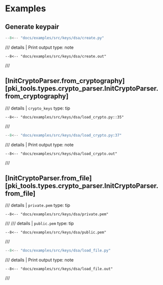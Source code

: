 # Examples

## Generate keypair

```python
--8<-- "docs/examples/src/keys/dsa/create.py"
```

/// details | Print output
    type: note
``` 
--8<-- "docs/examples/src/keys/dsa/create.out"
```
///

## [InitCryptoParser.from_cryptography][pki_tools.types.crypto_parser.InitCryptoParser.from_cryptography]

/// details | `crypto_keys`
    type: tip
```
--8<-- "docs/examples/src/keys/dsa/load_crypto.py::35"
```
///

```python
--8<-- "docs/examples/src/keys/dsa/load_crypto.py:37"
```

/// details | Print output
    type: note
``` 
--8<-- "docs/examples/src/keys/dsa/load_crypto.out"
```
///

## [InitCryptoParser.from_file][pki_tools.types.crypto_parser.InitCryptoParser.from_file]

/// details | `private.pem`
    type: tip
```
--8<-- "docs/examples/src/keys/dsa/private.pem"
```
///
/// details | `public.pem`
    type: tip
```
--8<-- "docs/examples/src/keys/dsa/public.pem"
```
///

```python
--8<-- "docs/examples/src/keys/dsa/load_file.py"
```

/// details | Print output
    type: note
``` 
--8<-- "docs/examples/src/keys/dsa/load_file.out"
```
///